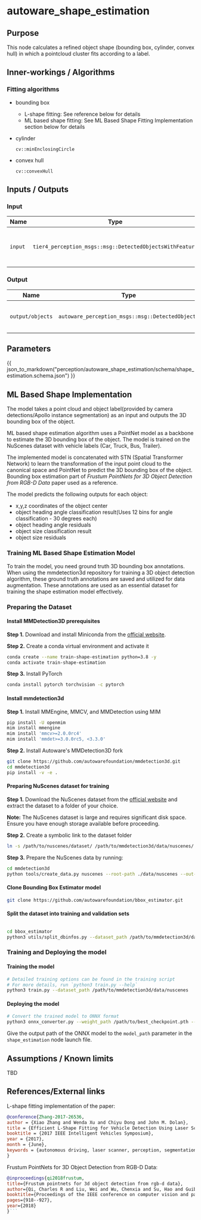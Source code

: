 # autoware_shape_estimation

## Purpose

This node calculates a refined object shape (bounding box, cylinder, convex hull) in which a pointcloud cluster fits according to a label.

## Inner-workings / Algorithms

### Fitting algorithms

- bounding box

  - L-shape fitting: See reference below for details
  - ML based shape fitting: See ML Based Shape Fitting Implementation section below for details

- cylinder

  `cv::minEnclosingCircle`

- convex hull

  `cv::convexHull`

## Inputs / Outputs

### Input

| Name    | Type                                                     | Description                           |
| ------- | -------------------------------------------------------- | ------------------------------------- |
| `input` | `tier4_perception_msgs::msg::DetectedObjectsWithFeature` | detected objects with labeled cluster |

### Output

| Name             | Type                                             | Description                         |
| ---------------- | ------------------------------------------------ | ----------------------------------- |
| `output/objects` | `autoware_perception_msgs::msg::DetectedObjects` | detected objects with refined shape |

## Parameters

{{ json_to_markdown("perception/autoware_shape_estimation/schema/shape_estimation.schema.json") }}

## ML Based Shape Implementation

The model takes a point cloud and object label(provided by camera detections/Apollo instance segmentation) as an input and outputs the 3D bounding box of the object.

ML based shape estimation algorithm uses a PointNet model as a backbone to estimate the 3D bounding box of the object. The model is trained on the NuScenes dataset with vehicle labels (Car, Truck, Bus, Trailer).

The implemented model is concatenated with STN (Spatial Transformer Network) to learn the transformation of the input point cloud to the canonical space and PointNet to predict the 3D bounding box of the object.
Bounding box estimation part of _Frustum PointNets for 3D Object Detection from RGB-D Data_ paper used as a reference.

The model predicts the following outputs for each object:

- x,y,z coordinates of the object center
- object heading angle classification result(Uses 12 bins for angle classification - 30 degrees each)
- object heading angle residuals
- object size classification result
- object size residuals

### Training ML Based Shape Estimation Model

To train the model, you need ground truth 3D bounding box annotations. When using the mmdetection3d repository for training a 3D object detection algorithm, these ground truth annotations are
saved and utilized for data augmentation. These annotations are used as an essential dataset for training the shape estimation model effectively.

### Preparing the Dataset

#### Install MMDetection3D prerequisites

**Step 1.** Download and install Miniconda from the [official website](https://mmpretrain.readthedocs.io/en/latest/get_started.html).

**Step 2.** Create a conda virtual environment and activate it

```bash
conda create --name train-shape-estimation python=3.8 -y
conda activate train-shape-estimation
```

**Step 3.** Install PyTorch

```bash
conda install pytorch torchvision -c pytorch
```

#### Install mmdetection3d

**Step 1.** Install MMEngine, MMCV, and MMDetection using MIM

```bash
pip install -U openmim
mim install mmengine
mim install 'mmcv>=2.0.0rc4'
mim install 'mmdet>=3.0.0rc5, <3.3.0'
```

**Step 2.** Install Autoware's MMDetection3D fork

```bash
git clone https://github.com/autowarefoundation/mmdetection3d.git
cd mmdetection3d
pip install -v -e .
```

#### Preparing NuScenes dataset for training

**Step 1.** Download the NuScenes dataset from the [official website](https://www.nuscenes.org/download) and extract the dataset to a folder of your choice.

**Note:** The NuScenes dataset is large and requires significant disk space. Ensure you have enough storage available before proceeding.

**Step 2.** Create a symbolic link to the dataset folder

```bash
ln -s /path/to/nuscenes/dataset/ /path/to/mmdetection3d/data/nuscenes/
```

**Step 3.** Prepare the NuScenes data by running:

```bash
cd mmdetection3d
python tools/create_data.py nuscenes --root-path ./data/nuscenes --out-dir ./data/nuscenes --extra-tag nuscenes --only-gt-database True
```

#### Clone Bounding Box Estimator model

```bash
git clone https://github.com/autowarefoundation/bbox_estimator.git
```

#### Split the dataset into training and validation sets

```bash

cd bbox_estimator
python3 utils/split_dbinfos.py --dataset_path /path/to/mmdetection3d/data/nuscenes --classes 'car' 'truck' 'bus' 'trailer'  --train_ratio 0.8
```

### Training and Deploying the model

#### Training the model

```bash
# Detailed training options can be found in the training script
# For more details, run `python3 train.py --help`
python3 train.py --dataset_path /path/to/mmdetection3d/data/nuscenes
```

#### Deploying the model

```bash
# Convert the trained model to ONNX format
python3 onnx_converter.py --weight_path /path/to/best_checkpoint.pth --output_path /path/to/output.onnx
```

Give the output path of the ONNX model to the `model_path` parameter in the `shape_estimation` node launch file.

## Assumptions / Known limits

TBD

## References/External links

L-shape fitting implementation of the paper:

```bibtex
@conference{Zhang-2017-26536,
author = {Xiao Zhang and Wenda Xu and Chiyu Dong and John M. Dolan},
title = {Efficient L-Shape Fitting for Vehicle Detection Using Laser Scanners},
booktitle = {2017 IEEE Intelligent Vehicles Symposium},
year = {2017},
month = {June},
keywords = {autonomous driving, laser scanner, perception, segmentation},
}
```

Frustum PointNets for 3D Object Detection from RGB-D Data:

````bibtex
@inproceedings{qi2018frustum,
title={Frustum pointnets for 3d object detection from rgb-d data},
author={Qi, Charles R and Liu, Wei and Wu, Chenxia and Su, Hao and Guibas, Leonidas J},
booktitle={Proceedings of the IEEE conference on computer vision and pattern recognition},
pages={918--927},
year={2018}
}```
````
